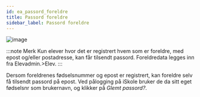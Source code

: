 ```yaml
---
id: ea_passord_foreldre
title: Passord foreldre
sidebar_label: Passord foreldre
---
```


![image](https://user-images.githubusercontent.com/80097133/137470507-4548ba6b-765e-43d7-aa52-817ea687699a.png)

:::note Merk
Kun elever hvor det er registrert hvem som er foreldre, med epost og/eller postadresse, kan får tilsendt passord. Foreldredata legges inn fra Elevadmin.>Elev.
:::

Dersom foreldrenes fødselsnummer og epost er registrert, kan foreldre selv få tilsendt passord på epost. Ved pålogging på iSkole bruker de da sitt eget fødselsnr som brukernavn, og klikker på _Glemt passord?_.
